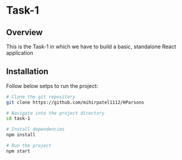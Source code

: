 # Task-1
## Overview
This is the Task-1 in which we have to build a basic, standalone React application

## Installation
Follow below setps to run the project:

```bash
# Clone the git repository
git clone https://github.com/mihirpatel1112/HParsons

# Navigate into the project directory
cd task-1

# Install dependencies
npm install

# Run the project
npm start
```



